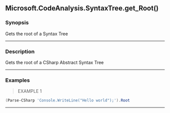 Microsoft.CodeAnalysis.SyntaxTree.get_Root()
--------------------------------------------

### Synopsis
Gets the root of a Syntax Tree

---

### Description

Gets the root of a CSharp Abstract Syntax Tree

---

### Examples
> EXAMPLE 1

```PowerShell
(Parse-CSharp 'Console.WriteLine("Hello world");').Root
```

---
